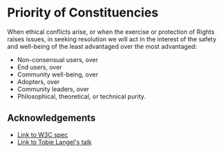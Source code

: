# Priority of Constituencies

When ethical conflicts arise, or when the exercise or protection of Rights raises issues, in seeking resolution we will act in the interest of the safety and well-being of the least advantaged over the most advantaged:

* Non-consensual users, over
* End users, over
* Community well-being, over
* Adopters, over
* Community leaders, over
* Philosophical, theoretical, or technical purity.

## Acknowledgements

* [Link to W3C spec](#TODO)
* [Link to Tobie Langel's talk](#TODO)
